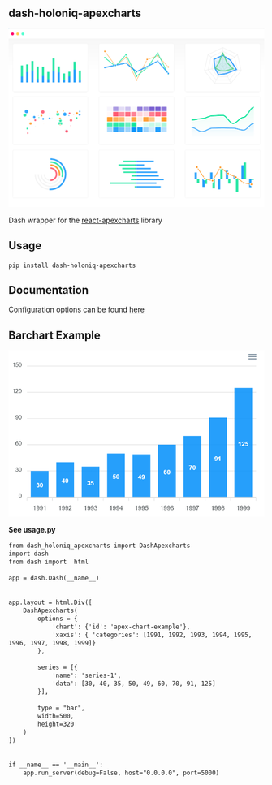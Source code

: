 ## dash-holoniq-apexcharts

![](docs/img/showcase.png)

 Dash wrapper for the [react-apexcharts](https://github.com/apexcharts/react-apexcharts) library

## Usage

    pip install dash-holoniq-apexcharts

## Documentation

Configuration options can be found [here](https://apexcharts.com/docs/react-charts/)

## Barchart Example

![](./docs/img/barchart-example.png)

**See usage.py**
```
from dash_holoniq_apexcharts import DashApexcharts
import dash
from dash import  html

app = dash.Dash(__name__)


app.layout = html.Div([
    DashApexcharts(
        options = {
            'chart': {'id': 'apex-chart-example'},
            'xaxis': { 'categories': [1991, 1992, 1993, 1994, 1995, 1996, 1997, 1998, 1999]}
        },

        series = [{
            'name': 'series-1',
            'data': [30, 40, 35, 50, 49, 60, 70, 91, 125]
        }],

        type = "bar",
        width=500,
        height=320
    )
])


if __name__ == '__main__':
    app.run_server(debug=False, host="0.0.0.0", port=5000)
```



